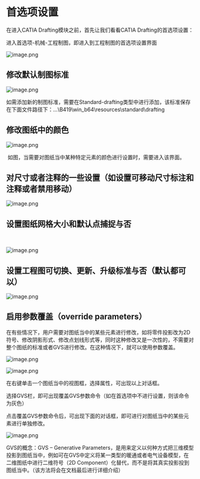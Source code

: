 # 首选项设置



在进入CATIA Drafting模块之前，首先让我们看看CATIA Drafting的首选项设置：

进入首选项-机械-工程制图，即进入到工程制图的首选项设置界面


![image.png](出图首选项设置/image.png)

## 修改默认制图标准

![image.png](出图首选项设置/image1.png)

如需添加新的制图标准，需要在Standard-drafting类型中进行添加，该标准保存在下面文件路径下：…\B419\win_b64\resources\standard\drafting

##  修改图纸中的颜色

![image.png](出图首选项设置/image2.png)

 如图，当需要对图纸当中某种特定元素的颜色进行设置时，需要进入该界面。

## 对尺寸或者注释的一些设置（如设置可移动尺寸标注和注释或者禁用移动）

![image.png](出图首选项设置/image3.png)

## 设置图纸网格大小和默认点捕捉与否

 

![image.png](出图首选项设置/image4.png)

## 设置工程图可切换、更新、升级标准与否（默认都可以）

![image.png](出图首选项设置/image5.png)

## 启用参数覆盖（override parameters）

在有些情况下，用户需要对图纸当中的某些元素进行修改，如将零件投影改为2D符号、修改阴影形式、修改点划线形式等，同时这种修改又是一次性的，不需要对整个图纸的标准或者GVS进行修改。在这种情况下，就可以使用参数覆盖。

![image.png](出图首选项设置/image6.png)

![image.png](出图首选项设置/image7.png)

在右键单击一个图纸当中的视图框，选择属性，可出现以上对话框。

选择GVS栏，即可出现覆盖GVS参数命令（如在首选项中不进行设置，则该命令为灰色）

点击覆盖GVS参数命令后，可出现下面的对话框，即可进行对图纸当中的某些元素进行单独修改。


![image.png](出图首选项设置/image8.png)

GVS的概念：GVS – Generative Parameters，是用来定义以何种方式把三维模型投影到图纸当中，例如可在GVS中定义将某一类型的暖通或者电气设备模型，在二维图纸中进行二维符号（2D Component）化替代，而不是将其真实投影投到图纸当中。（该方法将会在文档最后进行详细介绍）

 

